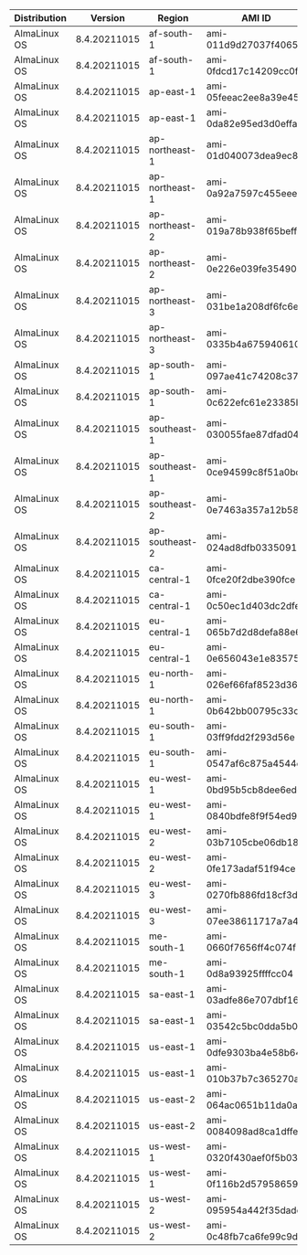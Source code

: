 Distribution|Version|Region|AMI ID|Arch
-|-|-|-|-
AlmaLinux OS |8.4.20211015 |af-south-1 |ami-011d9d27037f4065c |x86_64
AlmaLinux OS |8.4.20211015 |af-south-1 |ami-0fdcd17c14209cc0f |aarch64
AlmaLinux OS |8.4.20211015 |ap-east-1 |ami-05feeac2ee8a39e45 |x86_64
AlmaLinux OS |8.4.20211015 |ap-east-1 |ami-0da82e95ed3d0effa |aarch64
AlmaLinux OS |8.4.20211015 |ap-northeast-1 |ami-01d040073dea9ec89 |x86_64
AlmaLinux OS |8.4.20211015 |ap-northeast-1 |ami-0a92a7597c455eeeb |aarch64
AlmaLinux OS |8.4.20211015 |ap-northeast-2 |ami-019a78b938f65beff |x86_64
AlmaLinux OS |8.4.20211015 |ap-northeast-2 |ami-0e226e039fe354909 |aarch64
AlmaLinux OS |8.4.20211015 |ap-northeast-3 |ami-031be1a208df6fc6e |x86_64
AlmaLinux OS |8.4.20211015 |ap-northeast-3 |ami-0335b4a6759406108 |aarch64
AlmaLinux OS |8.4.20211015 |ap-south-1 |ami-097ae41c74208c379 |x86_64
AlmaLinux OS |8.4.20211015 |ap-south-1 |ami-0c622efc61e23385b |aarch64
AlmaLinux OS |8.4.20211015 |ap-southeast-1 |ami-030055fae87dfad04 |x86_64
AlmaLinux OS |8.4.20211015 |ap-southeast-1 |ami-0ce94599c8f51a0bc |aarch64
AlmaLinux OS |8.4.20211015 |ap-southeast-2 |ami-0e7463a357a12b580 |x86_64
AlmaLinux OS |8.4.20211015 |ap-southeast-2 |ami-024ad8dfb03350919 |aarch64
AlmaLinux OS |8.4.20211015 |ca-central-1 |ami-0fce20f2dbe390fce |x86_64
AlmaLinux OS |8.4.20211015 |ca-central-1 |ami-0c50ec1d403dc2dfe |aarch64
AlmaLinux OS |8.4.20211015 |eu-central-1 |ami-065b7d2d8defa88e6 |x86_64
AlmaLinux OS |8.4.20211015 |eu-central-1 |ami-0e656043e1e83575e |aarch64
AlmaLinux OS |8.4.20211015 |eu-north-1 |ami-026ef66faf8523d36 |x86_64
AlmaLinux OS |8.4.20211015 |eu-north-1 |ami-0b642bb00795c33c3 |aarch64
AlmaLinux OS |8.4.20211015 |eu-south-1 |ami-03ff9fdd2f293d56e |x86_64
AlmaLinux OS |8.4.20211015 |eu-south-1 |ami-0547af6c875a4544d |aarch64
AlmaLinux OS |8.4.20211015 |eu-west-1 |ami-0bd95b5cb8dee6edd |x86_64
AlmaLinux OS |8.4.20211015 |eu-west-1 |ami-0840bdfe8f9f54ed9 |aarch64
AlmaLinux OS |8.4.20211015 |eu-west-2 |ami-03b7105cbe06db182 |x86_64
AlmaLinux OS |8.4.20211015 |eu-west-2 |ami-0fe173adaf51f94ce |aarch64
AlmaLinux OS |8.4.20211015 |eu-west-3 |ami-0270fb886fd18cf3d |x86_64
AlmaLinux OS |8.4.20211015 |eu-west-3 |ami-07ee38611717a7a47 |aarch64
AlmaLinux OS |8.4.20211015 |me-south-1 |ami-0660f7656ff4c074f |x86_64
AlmaLinux OS |8.4.20211015 |me-south-1 |ami-0d8a93925ffffcc04 |aarch64
AlmaLinux OS |8.4.20211015 |sa-east-1 |ami-03adfe86e707dbf16 |x86_64
AlmaLinux OS |8.4.20211015 |sa-east-1 |ami-03542c5bc0dda5b01 |aarch64
AlmaLinux OS |8.4.20211015 |us-east-1 |ami-0dfe9303ba4e58b64 |x86_64
AlmaLinux OS |8.4.20211015 |us-east-1 |ami-010b37b7c365270a7 |aarch64
AlmaLinux OS |8.4.20211015 |us-east-2 |ami-064ac0651b11da0ab |x86_64
AlmaLinux OS |8.4.20211015 |us-east-2 |ami-0084098ad8ca1dffe |aarch64
AlmaLinux OS |8.4.20211015 |us-west-1 |ami-0320f430aef0f5b03 |x86_64
AlmaLinux OS |8.4.20211015 |us-west-1 |ami-0f116b2d579586597 |aarch64
AlmaLinux OS |8.4.20211015 |us-west-2 |ami-095954a442f35dadc |x86_64
AlmaLinux OS |8.4.20211015 |us-west-2 |ami-0c48fb7ca6fe99c9d |aarch64
